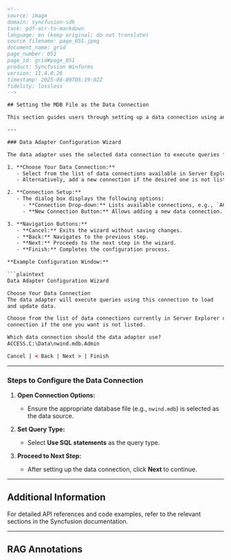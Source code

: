 ```html
<!-- 
source: image
domain: syncfusion-sdk
task: pdf-ocr-to-markdown
language: en (keep original; do not translate)
source_filename: page_051.jpeg
document_name: grid
page_number: 051
page_id: grid#page_051
product: Syncfusion Winforms
version: 11.4.0.26
timestamp: 2025-08-09T05:19:02Z
fidelity: lossless
-->

## Setting the MDB File as the Data Connection

This section guides users through setting up a data connection using an MDB file in the context of Syncfusion's WinForms for Windows Forms.

---

### Data Adapter Configuration Wizard

The data adapter uses the selected data connection to execute queries for loading and updating data.

1. **Choose Your Data Connection:**
   - Select from the list of data connections available in Server Explorer.
   - Alternatively, add a new connection if the desired one is not listed.

2. **Connection Setup:**
   - The dialog box displays the following options:
     - **Connection Drop-down:** Lists available connections, e.g., `ACCESS.C:\Data\nwind.mdb.Admin`.
     - **New Connection Button:** Allows adding a new data connection.

3. **Navigation Buttons:**
   - **Cancel:** Exits the wizard without saving changes.
   - **Back:** Navigates to the previous step.
   - **Next:** Proceeds to the next step in the wizard.
   - **Finish:** Completes the configuration process.

**Example Configuration Window:**

```plaintext
Data Adapter Configuration Wizard

Choose Your Data Connection
The data adapter will execute queries using this connection to load
and update data.

Choose from the list of data connections currently in Server Explorer or add a new
connection if the one you want is not listed.

Which data connection should the data adapter use?
ACCESS.C:\Data\nwind.mdb.Admin

Cancel | < Back | Next > | Finish
```

---

### Steps to Configure the Data Connection

1. **Open Connection Options:**
   - Ensure the appropriate database file (e.g., `nwind.mdb`) is selected as the data source.

2. **Set Query Type:**
   - Select **Use SQL statements** as the query type.

3. **Proceed to Next Step:**
   - After setting up the data connection, click **Next** to continue.

---

## Additional Information

For detailed API references and code examples, refer to the relevant sections in the Syncfusion documentation.

---

## RAG Annotations

<!-- tags: [Syncfusion Winforms, Data Adapter Configuration, Windows Forms] keywords: [Data Adapter, Query, Connection, MDB File, Wizard, SQL Statements] -->
```